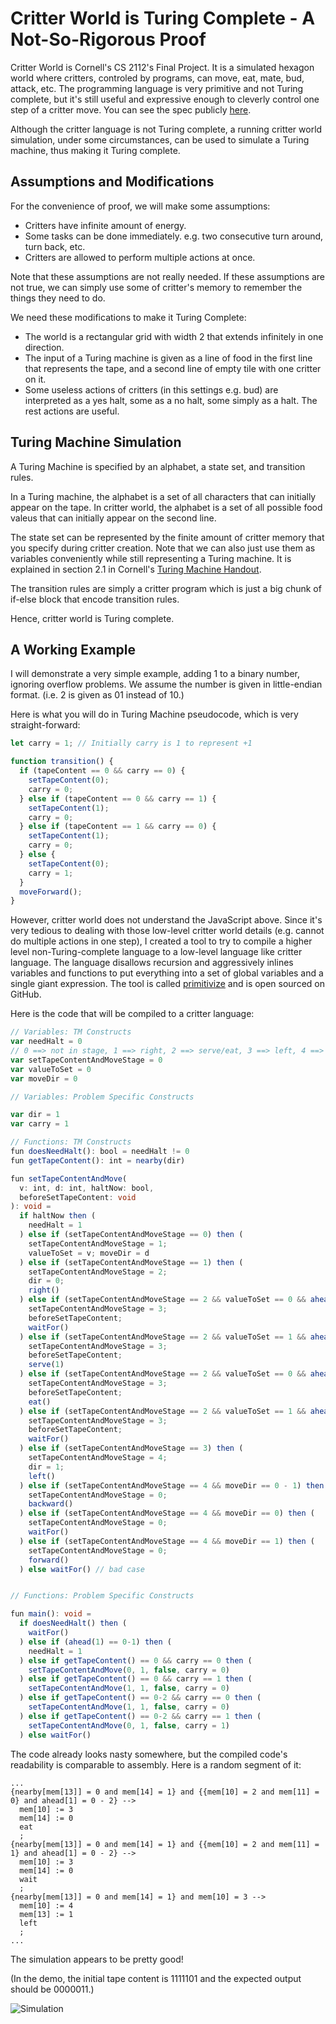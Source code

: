 # Critter World is Turing Complete - A Not-So-Rigorous Proof

Critter World is Cornell's CS 2112's Final Project. It is a simulated hexagon world where critters,
controled by programs, can move, eat, mate, bud, attack, etc. The programming language is very
primitive and not Turing complete, but it's still useful and expressive enough to cleverly control
one step of a critter move. You can see the spec publicly
[here](http://www.cs.cornell.edu/courses/cs2112/2018fa/project/project.pdf).

Although the critter language is not Turing complete, a running critter world simulation, under some
circumstances, can be used to simulate a Turing machine, thus making it Turing complete.

## Assumptions and Modifications

For the convenience of proof, we will make some assumptions:

- Critters have infinite amount of energy.
- Some tasks can be done immediately. e.g. two consecutive turn around, turn back, etc.
- Critters are allowed to perform multiple actions at once.

Note that these assumptions are not really needed. If these assumptions are not true, we can simply
use some of critter's memory to remember the things they need to do.

We need these modifications to make it Turing Complete:

- The world is a rectangular grid with width 2 that extends infinitely in one direction.
- The input of a Turing machine is given as a line of food in the first line that represents the
  tape, and a second line of empty tile with one critter on it.
- Some useless actions of critters (in this settings e.g. bud) are interpreted as a yes halt, some
  as a no halt, some simply as a halt. The rest actions are useful.

## Turing Machine Simulation

A Turing Machine is specified by an alphabet, a state set, and transition rules.

In a Turing machine, the alphabet is a set of all characters that can initially appear on the tape.
In critter world, the alphabet is a set of all possible food valeus that can initially appear on the
second line.

The state set can be represented by the finite amount of critter memory that you specify during
critter creation. Note that we can also just use them as variables conveniently while still
representing a Turing machine. It is explained in section 2.1 in Cornell's
[Turing Machine Handout](http://www.cs.cornell.edu/courses/cs4820/2018sp/handouts/turingm.pdf).

The transition rules are simply a critter program which is just a big chunk of if-else block that
encode transition rules.

Hence, critter world is Turing complete.

## A Working Example

I will demonstrate a very simple example, adding 1 to a binary number, ignoring overflow problems.
We assume the number is given in little-endian format. (i.e. 2 is given as 01 instead of 10.)

Here is what you will do in Turing Machine pseudocode, which is very straight-forward:

```javascript
let carry = 1; // Initially carry is 1 to represent +1

function transition() {
  if (tapeContent == 0 && carry == 0) {
    setTapeContent(0);
    carry = 0;
  } else if (tapeContent == 0 && carry == 1) {
    setTapeContent(1);
    carry = 0;
  } else if (tapeContent == 1 && carry == 0) {
    setTapeContent(1);
    carry = 0;
  } else {
    setTapeContent(0);
    carry = 1;
  }
  moveForward();
}
```

However, critter world does not understand the JavaScript above. Since it's very tedious to dealing
with those low-level critter world details (e.g. cannot do multiple actions in one step), I created
a tool to try to compile a higher level non-Turing-complete language to a low-level language like
critter language. The language disallows recursion and aggressively inlines variables and functions
to put everything into a set of global variables and a single giant expression. The tool is called
[primitivize](https://github.com/SamChou19815/primitivize) and is open sourced on GitHub.

Here is the code that will be compiled to a critter language:

```typescript
// Variables: TM Constructs
var needHalt = 0
// 0 ==> not in stage, 1 ==> right, 2 ==> serve/eat, 3 ==> left, 4 ==> move
var setTapeContentAndMoveStage = 0
var valueToSet = 0
var moveDir = 0

// Variables: Problem Specific Constructs

var dir = 1
var carry = 1

// Functions: TM Constructs
fun doesNeedHalt(): bool = needHalt != 0
fun getTapeContent(): int = nearby(dir)

fun setTapeContentAndMove(
  v: int, d: int, haltNow: bool,
  beforeSetTapeContent: void
): void =
  if haltNow then (
    needHalt = 1
  ) else if (setTapeContentAndMoveStage == 0) then (
    setTapeContentAndMoveStage = 1;
    valueToSet = v; moveDir = d
  ) else if (setTapeContentAndMoveStage == 1) then (
    setTapeContentAndMoveStage = 2;
    dir = 0;
    right()
  ) else if (setTapeContentAndMoveStage == 2 && valueToSet == 0 && ahead(1) == 0) then (
    setTapeContentAndMoveStage = 3;
    beforeSetTapeContent;
    waitFor()
  ) else if (setTapeContentAndMoveStage == 2 && valueToSet == 1 && ahead(1) == 0) then (
    setTapeContentAndMoveStage = 3;
    beforeSetTapeContent;
    serve(1)
  ) else if (setTapeContentAndMoveStage == 2 && valueToSet == 0 && ahead(1) == 0-2) then (
    setTapeContentAndMoveStage = 3;
    beforeSetTapeContent;
    eat()
  ) else if (setTapeContentAndMoveStage == 2 && valueToSet == 1 && ahead(1) == 0-2) then (
    setTapeContentAndMoveStage = 3;
    beforeSetTapeContent;
    waitFor()
  ) else if (setTapeContentAndMoveStage == 3) then (
    setTapeContentAndMoveStage = 4;
    dir = 1;
    left()
  ) else if (setTapeContentAndMoveStage == 4 && moveDir == 0 - 1) then (
    setTapeContentAndMoveStage = 0;
    backward()
  ) else if (setTapeContentAndMoveStage == 4 && moveDir == 0) then (
    setTapeContentAndMoveStage = 0;
    waitFor()
  ) else if (setTapeContentAndMoveStage == 4 && moveDir == 1) then (
    setTapeContentAndMoveStage = 0;
    forward()
  ) else waitFor() // bad case


// Functions: Problem Specific Constructs

fun main(): void =
  if doesNeedHalt() then (
    waitFor()
  ) else if (ahead(1) == 0-1) then (
    needHalt = 1
  ) else if getTapeContent() == 0 && carry == 0 then (
    setTapeContentAndMove(0, 1, false, carry = 0)
  ) else if getTapeContent() == 0 && carry == 1 then (
    setTapeContentAndMove(1, 1, false, carry = 0)
  ) else if getTapeContent() == 0-2 && carry == 0 then (
    setTapeContentAndMove(1, 1, false, carry = 0)
  ) else if getTapeContent() == 0-2 && carry == 1 then (
    setTapeContentAndMove(0, 1, false, carry = 1)
  ) else waitFor()
```

The code already looks nasty somewhere, but the compiled code's readability is comparable to
assembly. Here is a random segment of it:

```text
...
{nearby[mem[13]] = 0 and mem[14] = 1} and {{mem[10] = 2 and mem[11] = 0} and ahead[1] = 0 - 2} -->
  mem[10] := 3
  mem[14] := 0
  eat
  ;
{nearby[mem[13]] = 0 and mem[14] = 1} and {{mem[10] = 2 and mem[11] = 1} and ahead[1] = 0 - 2} -->
  mem[10] := 3
  mem[14] := 0
  wait
  ;
{nearby[mem[13]] = 0 and mem[14] = 1} and mem[10] = 3 -->
  mem[10] := 4
  mem[13] := 1
  left
  ;
...
```

The simulation appears to be pretty good!

(In the demo, the initial tape content is 1111101 and the expected output should be 0000011.)

![Simulation](/img/2018-08-27-cw-turing-complete/simulation.gif)
